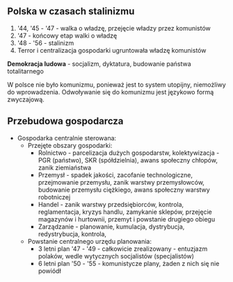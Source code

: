 ## Polska w czasach stalinizmu

1. '44, '45 - '47 - walka o władzę, przejęcie władzy przez komunistów
2. '47 - końcowy etap walki o władzę
3. '48 - '56 - stalinizm<br/>
4. Terror i centralizacja gospodarki ugruntowała władzę komunistów

**Demokracja ludowa** - socjalizm, dyktatura, budowanie państwa totalitarnego<br/>

W polsce nie było komunizmu, ponieważ jest to system utopijny, niemożliwy do wprowadzenia. Odwoływanie się do komunizmu jest językowo formą zwyczajową.<br/>

## Przebudowa gospodarcza
- Gospodarka centralnie sterowana:
    - Przejęte obszary gospodarki:
        - Rolnictwo - parcelizacja dużych gospodarstw, kolektywizacja - PGR (państwo), SKR (spółdzielnia), awans społeczny chłopów, zanik ziemiaństwa
        - Przemysł - spadek jakości, zacofanie technologiczne, przejmowanie przemysłu, zanik warstwy przemysłowców, budowanie przemysłu ciężkiego, awans społeczny warstwy robotniczej
        - Handel - zanik warstwy przedsiębiorców, kontrola, reglamentacja, kryzys handlu, zamykanie sklepów, przejęcie magazynów i hurtownii, przemyt i powstanie drugiego obiegu
        - Zarządzanie - planowanie, kumulacja, dystrybucja, redystrybucja, kontrola,
    - Powstanie centralnego urzędu planowania:
        - 3 letni plan '47 - '49 - całkowicie zrealizowany - entuzjazm polaków, wedle wytycznych socjalistów (specjalistów)
        - 6 letni plan '50 - '55 - komunistycze plany, żaden z nich się nie powiódł
        